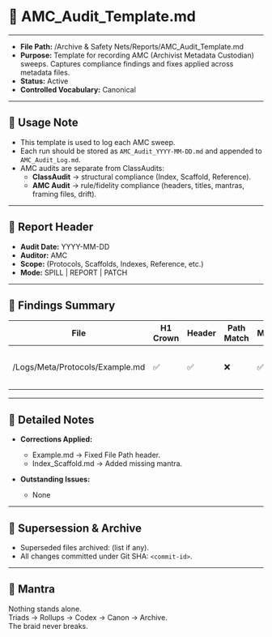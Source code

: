 # 📜 AMC_Audit_Template.md  

---
- **File Path:** /Archive & Safety Nets/Reports/AMC_Audit_Template.md  
- **Purpose:** Template for recording AMC (Archivist Metadata Custodian) sweeps. Captures compliance findings and fixes applied across metadata files.  
- **Status:** Active  
- **Controlled Vocabulary:** Canonical  
---

## 📌 Usage Note  

- This template is used to log each AMC sweep.  
- Each run should be stored as `AMC_Audit_YYYY-MM-DD.md` and appended to `AMC_Audit_Log.md`.  
- AMC audits are separate from ClassAudits:  
  - **ClassAudit** → structural compliance (Index, Scaffold, Reference).  
  - **AMC Audit** → rule/fidelity compliance (headers, titles, mantras, framing files, drift).  

---

## 📑 Report Header  

- **Audit Date:** YYYY-MM-DD  
- **Auditor:** AMC  
- **Scope:** (Protocols, Scaffolds, Indexes, Reference, etc.)  
- **Mode:** SPILL | REPORT | PATCH  

---

## 📑 Findings Summary  

| File | H1 Crown | Header | Path Match | Mantra | Index Rule | Framing Rule | Notes |  
|---|---|---|---|---|---|---|---|  
| /Logs/Meta/Protocols/Example.md | ✅ | ✅ | ❌ | ✅ | — | — | File Path mismatch: header vs. disk |  

---

## 📑 Detailed Notes  

- **Corrections Applied:**  
  - Example.md → Fixed File Path header.  
  - Index_Scaffold.md → Added missing mantra.  

- **Outstanding Issues:**  
  - None  

---

## 📑 Supersession & Archive  

- Superseded files archived: (list if any).  
- All changes committed under Git SHA: `<commit-id>`.  

---

## 🌌 Mantra  

Nothing stands alone.  
Triads → Rollups → Codex → Canon → Archive.  
The braid never breaks.  
